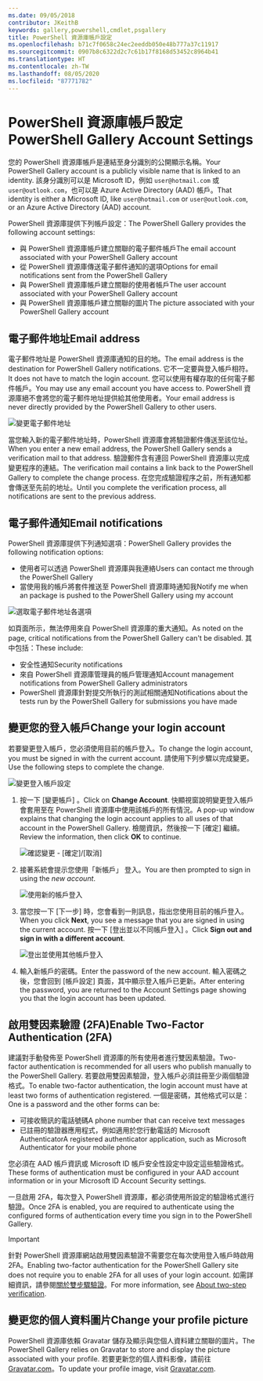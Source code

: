 ```yaml
---
ms.date: 09/05/2018
contributor: JKeithB
keywords: gallery,powershell,cmdlet,psgallery
title: PowerShell 資源庫帳戶設定
ms.openlocfilehash: b71c7f0658c24ec2eeddb050e48b777a37c11917
ms.sourcegitcommit: 0907b8c6322d2c7c61b17f8168d53452c8964b41
ms.translationtype: HT
ms.contentlocale: zh-TW
ms.lasthandoff: 08/05/2020
ms.locfileid: "87771782"
---
```

# <a name="powershell-gallery-account-settings"></a><span data-ttu-id="3bf0c-103">PowerShell 資源庫帳戶設定</span><span class="sxs-lookup"><span data-stu-id="3bf0c-103">PowerShell Gallery Account Settings</span></span>

<span data-ttu-id="3bf0c-104">您的 PowerShell 資源庫帳戶是連結至身分識別的公開顯示名稱。</span><span class="sxs-lookup"><span data-stu-id="3bf0c-104">Your PowerShell Gallery account is a publicly visible name that is linked to an identity.</span></span> <span data-ttu-id="3bf0c-105">該身分識別可以是 Microsoft ID，例如 `user@hotmail.com` 或 `user@outlook.com`，也可以是 Azure Active Directory (AAD) 帳戶。</span><span class="sxs-lookup"><span data-stu-id="3bf0c-105">That identity is either a Microsoft ID, like `user@hotmail.com` or `user@outlook.com`, or an Azure Active Directory (AAD) account.</span></span>

<span data-ttu-id="3bf0c-106">PowerShell 資源庫提供下列帳戶設定：</span><span class="sxs-lookup"><span data-stu-id="3bf0c-106">The PowerShell Gallery provides the following account settings:</span></span>

- <span data-ttu-id="3bf0c-107">與 PowerShell 資源庫帳戶建立關聯的電子郵件帳戶</span><span class="sxs-lookup"><span data-stu-id="3bf0c-107">The email account associated with your PowerShell Gallery account</span></span>
- <span data-ttu-id="3bf0c-108">從 PowerShell 資源庫傳送電子郵件通知的選項</span><span class="sxs-lookup"><span data-stu-id="3bf0c-108">Options for email notifications sent from the PowerShell Gallery</span></span>
- <span data-ttu-id="3bf0c-109">與 PowerShell 資源庫帳戶建立關聯的使用者帳戶</span><span class="sxs-lookup"><span data-stu-id="3bf0c-109">The user account associated with your PowerShell Gallery account</span></span>
- <span data-ttu-id="3bf0c-110">與 PowerShell 資源庫帳戶建立關聯的圖片</span><span class="sxs-lookup"><span data-stu-id="3bf0c-110">The picture associated with your PowerShell Gallery account</span></span>

## <a name="email-address"></a><span data-ttu-id="3bf0c-111">電子郵件地址</span><span class="sxs-lookup"><span data-stu-id="3bf0c-111">Email address</span></span>

<span data-ttu-id="3bf0c-112">電子郵件地址是 PowerShell 資源庫通知的目的地。</span><span class="sxs-lookup"><span data-stu-id="3bf0c-112">The email address is the destination for PowerShell Gallery notifications.</span></span> <span data-ttu-id="3bf0c-113">它不一定要與登入帳戶相符。</span><span class="sxs-lookup"><span data-stu-id="3bf0c-113">It does not have to match the login account.</span></span> <span data-ttu-id="3bf0c-114">您可以使用有權存取的任何電子郵件帳戶。</span><span class="sxs-lookup"><span data-stu-id="3bf0c-114">You may use any email account you have access to.</span></span> <span data-ttu-id="3bf0c-115">PowerShell 資源庫絕不會將您的電子郵件地址提供給其他使用者。</span><span class="sxs-lookup"><span data-stu-id="3bf0c-115">Your email address is never directly provided by the PowerShell Gallery to other users.</span></span>

![變更電子郵件地址](media/managing-account/PSGallery_AcccountEmailAddress.png)

<span data-ttu-id="3bf0c-117">當您輸入新的電子郵件地址時，PowerShell 資源庫會將驗證郵件傳送至該位址。</span><span class="sxs-lookup"><span data-stu-id="3bf0c-117">When you enter a new email address, the PowerShell Gallery sends a verification mail to that address.</span></span> <span data-ttu-id="3bf0c-118">驗證郵件含有連回 PowerShell 資源庫以完成變更程序的連結。</span><span class="sxs-lookup"><span data-stu-id="3bf0c-118">The verification mail contains a link back to the PowerShell Gallery to complete the change process.</span></span> <span data-ttu-id="3bf0c-119">在您完成驗證程序之前，所有通知都會傳送至先前的地址。</span><span class="sxs-lookup"><span data-stu-id="3bf0c-119">Until you complete the verification process, all notifications are sent to the previous address.</span></span>

## <a name="email-notifications"></a><span data-ttu-id="3bf0c-120">電子郵件通知</span><span class="sxs-lookup"><span data-stu-id="3bf0c-120">Email notifications</span></span>

<span data-ttu-id="3bf0c-121">PowerShell 資源庫提供下列通知選項：</span><span class="sxs-lookup"><span data-stu-id="3bf0c-121">PowerShell Gallery provides the following notification options:</span></span>

- <span data-ttu-id="3bf0c-122">使用者可以透過 PowerShell 資源庫與我連絡</span><span class="sxs-lookup"><span data-stu-id="3bf0c-122">Users can contact me through the PowerShell Gallery</span></span>
- <span data-ttu-id="3bf0c-123">當使用我的帳戶將套件推送至 PowerShell 資源庫時通知我</span><span class="sxs-lookup"><span data-stu-id="3bf0c-123">Notify me when an package is pushed to the PowerShell Gallery using my account</span></span>

![選取電子郵件地址各選項](media/managing-account/PSGallery_AccountEmailOptions.png)

<span data-ttu-id="3bf0c-125">如頁面所示，無法停用來自 PowerShell 資源庫的重大通知。</span><span class="sxs-lookup"><span data-stu-id="3bf0c-125">As noted on the page, critical notifications from the PowerShell Gallery can't be disabled.</span></span>
<span data-ttu-id="3bf0c-126">其中包括：</span><span class="sxs-lookup"><span data-stu-id="3bf0c-126">These include:</span></span>

- <span data-ttu-id="3bf0c-127">安全性通知</span><span class="sxs-lookup"><span data-stu-id="3bf0c-127">Security notifications</span></span>
- <span data-ttu-id="3bf0c-128">來自 PowerShell 資源庫管理員的帳戶管理通知</span><span class="sxs-lookup"><span data-stu-id="3bf0c-128">Account management notifications from PowerShell Gallery administrators</span></span>
- <span data-ttu-id="3bf0c-129">PowerShell 資源庫針對提交所執行的測試相關通知</span><span class="sxs-lookup"><span data-stu-id="3bf0c-129">Notifications about the tests run by the PowerShell Gallery for submissions you have made</span></span>

## <a name="change-your-login-account"></a><span data-ttu-id="3bf0c-130">變更您的登入帳戶</span><span class="sxs-lookup"><span data-stu-id="3bf0c-130">Change your login account</span></span>

<span data-ttu-id="3bf0c-131">若要變更登入帳戶，您必須使用目前的帳戶登入。</span><span class="sxs-lookup"><span data-stu-id="3bf0c-131">To change the login account, you must be signed in with the current account.</span></span> <span data-ttu-id="3bf0c-132">請使用下列步驟以完成變更。</span><span class="sxs-lookup"><span data-stu-id="3bf0c-132">Use the following steps to complete the change.</span></span>

![變更登入帳戶設定](media/managing-account/PSGallery_LoginAccountSettings.png)

1. <span data-ttu-id="3bf0c-134">按一下 [變更帳戶]  。</span><span class="sxs-lookup"><span data-stu-id="3bf0c-134">Click on **Change Account**.</span></span> <span data-ttu-id="3bf0c-135">快顯視窗說明變更登入帳戶會套用至在 PowerShell 資源庫中使用該帳戶的所有情況。</span><span class="sxs-lookup"><span data-stu-id="3bf0c-135">A pop-up window explains that changing the login account applies to all uses of that account in the PowerShell Gallery.</span></span> <span data-ttu-id="3bf0c-136">檢閱資訊，然後按一下 [確定]  繼續。</span><span class="sxs-lookup"><span data-stu-id="3bf0c-136">Review the information, then click **OK** to continue.</span></span>

   ![確認變更 - [確定]/[取消]](media/managing-account/PSGallery_LoginAccountChange-1.png)

2. <span data-ttu-id="3bf0c-138">接著系統會提示您使用「新帳戶」  登入。</span><span class="sxs-lookup"><span data-stu-id="3bf0c-138">You are then prompted to sign in using the _new account_.</span></span>

   ![使用新的帳戶登入](media/managing-account/PSGallery_LoginAccountChange-2.png)

3. <span data-ttu-id="3bf0c-140">當您按一下 [下一步]  時，您會看到一則訊息，指出您使用目前的帳戶登入。</span><span class="sxs-lookup"><span data-stu-id="3bf0c-140">When you click **Next**, you see a message that you are signed in using the current account.</span></span>
   <span data-ttu-id="3bf0c-141">按一下 [登出並以不同帳戶登入]  。</span><span class="sxs-lookup"><span data-stu-id="3bf0c-141">Click **Sign out and sign in with a different account**.</span></span>

   ![登出並使用其他帳戶登入](media/managing-account/PSGallery_LoginAccountChange-3.png)

4. <span data-ttu-id="3bf0c-143">輸入新帳戶的密碼。</span><span class="sxs-lookup"><span data-stu-id="3bf0c-143">Enter the password of the new account.</span></span> <span data-ttu-id="3bf0c-144">輸入密碼之後，您會回到 [帳戶設定] 頁面，其中顯示登入帳戶已更新。</span><span class="sxs-lookup"><span data-stu-id="3bf0c-144">After entering the password, you are returned to the Account Settings page showing you that the login account has been updated.</span></span>

## <a name="enable-two-factor-authentication-2fa"></a><span data-ttu-id="3bf0c-145">啟用雙因素驗證 (2FA)</span><span class="sxs-lookup"><span data-stu-id="3bf0c-145">Enable Two-Factor Authentication (2FA)</span></span>

<span data-ttu-id="3bf0c-146">建議對手動發佈至 PowerShell 資源庫的所有使用者進行雙因素驗證。</span><span class="sxs-lookup"><span data-stu-id="3bf0c-146">Two-factor authentication is recommended for all users who publish manually to the PowerShell Gallery.</span></span> <span data-ttu-id="3bf0c-147">若要啟用雙因素驗證，登入帳戶必須註冊至少兩個驗證格式。</span><span class="sxs-lookup"><span data-stu-id="3bf0c-147">To enable two-factor authentication, the login account must have at least two forms of authentication registered.</span></span> <span data-ttu-id="3bf0c-148">一個是密碼，其他格式可以是：</span><span class="sxs-lookup"><span data-stu-id="3bf0c-148">One is a password and the other forms can be:</span></span>

- <span data-ttu-id="3bf0c-149">可接收簡訊的電話號碼</span><span class="sxs-lookup"><span data-stu-id="3bf0c-149">A phone number that can receive text messages</span></span>
- <span data-ttu-id="3bf0c-150">已註冊的驗證器應用程式，例如適用於您行動電話的 Microsoft Authenticator</span><span class="sxs-lookup"><span data-stu-id="3bf0c-150">A registered authenticator application, such as Microsoft Authenticator for your mobile phone</span></span>

<span data-ttu-id="3bf0c-151">您必須在 AAD 帳戶資訊或 Microsoft ID 帳戶安全性設定中設定這些驗證格式。</span><span class="sxs-lookup"><span data-stu-id="3bf0c-151">These forms of authentication must be configured in your AAD account information or in your Microsoft ID Account Security settings.</span></span>

<span data-ttu-id="3bf0c-152">一旦啟用 2FA，每次登入 PowerShell 資源庫，都必須使用所設定的驗證格式進行驗證。</span><span class="sxs-lookup"><span data-stu-id="3bf0c-152">Once 2FA is enabled, you are required to authenticate using the configured forms of authentication every time you sign in to the PowerShell Gallery.</span></span>

> [!IMPORTANT]
> <span data-ttu-id="3bf0c-153">針對 PowerShell 資源庫網站啟用雙因素驗證不需要您在每次使用登入帳戶時啟用 2FA。</span><span class="sxs-lookup"><span data-stu-id="3bf0c-153">Enabling two-factor authentication for the PowerShell Gallery site does not require you to enable 2FA for all uses of your login account.</span></span> <span data-ttu-id="3bf0c-154">如需詳細資訊，請參閱[關於雙步驟驗證](https://support.microsoft.com/help/12408/microsoft-account-about-two-step-verification)。</span><span class="sxs-lookup"><span data-stu-id="3bf0c-154">For more information, see [About two-step verification](https://support.microsoft.com/help/12408/microsoft-account-about-two-step-verification).</span></span>

## <a name="change-your-profile-picture"></a><span data-ttu-id="3bf0c-155">變更您的個人資料圖片</span><span class="sxs-lookup"><span data-stu-id="3bf0c-155">Change your profile picture</span></span>

<span data-ttu-id="3bf0c-156">PowerShell 資源庫依賴 Gravatar 儲存及顯示與您個人資料建立關聯的圖片。</span><span class="sxs-lookup"><span data-stu-id="3bf0c-156">The PowerShell Gallery relies on Gravatar to store and display the picture associated with your profile.</span></span> <span data-ttu-id="3bf0c-157">若要更新您的個人資料影像，請前往 [Gravatar.com](http://www.gravatar.com/)。</span><span class="sxs-lookup"><span data-stu-id="3bf0c-157">To update your profile image, visit [Gravatar.com](http://www.gravatar.com/).</span></span>
